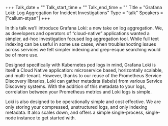 +++
Talk_date = ""
Talk_start_time = ""
Talk_end_time = ""
Title = "Grafana Loki: Log Aggregation for Incident Investigations"
Type = "talk"
Speakers = ["callum-styan"]
+++

In this talk we’ll introduce Grafana Loki: a new take on log aggregation. We, as developers and operators of “cloud-native” applications wanted a simpler, ad-hoc investigation focused log aggregation tool. While full text indexing can be useful in some use cases, when troubleshooting issues across services we felt simpler indexing and grep-esque searching would be of more use.

Designed specifically with Kubernetes pod logs in mind, Grafana Loki is itself a Cloud Native application: microservice based, horizontally scalable, and multi-tenant.  However, thanks to our reuse of the Prometheus Service Discovery libraries, Loki can gather metadata (labels) from various Service Discovery systems. With the addition of this metadata to your logs, correlation between your Prometheus metrics and Loki logs is simple.

Loki is also designed to be operationally simple and cost effective. We are only storing your compressed, unstructured logs, and only indexing metadata. It also scales down, and offers a simple single-process, single-node instance to get started with.
